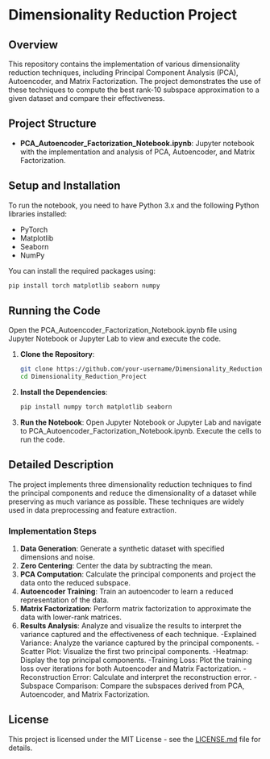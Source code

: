 # Dimensionality Reduction Project

## Overview

This repository contains the implementation of various dimensionality reduction techniques, including Principal Component Analysis (PCA), Autoencoder, and Matrix Factorization. The project demonstrates the use of these techniques to compute the best rank-10 subspace approximation to a given dataset and compare their effectiveness.

## Project Structure

- **PCA_Autoencoder_Factorization_Notebook.ipynb**: Jupyter notebook with the implementation and analysis of PCA, Autoencoder, and Matrix Factorization.

## Setup and Installation

To run the notebook, you need to have Python 3.x and the following Python libraries installed:
- PyTorch
- Matplotlib
- Seaborn
- NumPy

You can install the required packages using:
```bash
pip install torch matplotlib seaborn numpy
```

## Running the Code

Open the PCA_Autoencoder_Factorization_Notebook.ipynb file using Jupyter Notebook or Jupyter Lab to view and execute the code.

1. **Clone the Repository**:
    ```bash
    git clone https://github.com/your-username/Dimensionality_Reduction_Project.git
    cd Dimensionality_Reduction_Project
    ```

2. **Install the Dependencies**:
    ```bash
    pip install numpy torch matplotlib seaborn
    ```

3. **Run the Notebook**:
    Open Jupyter Notebook or Jupyter Lab and navigate to PCA_Autoencoder_Factorization_Notebook.ipynb. Execute the cells to run the code.

## Detailed Description

The project implements three dimensionality reduction techniques to find the principal components and reduce the dimensionality of a dataset while preserving as much variance as possible. These techniques are widely used in data preprocessing and feature extraction.

### Implementation Steps
1. **Data Generation**: Generate a synthetic dataset with specified dimensions and noise.
2. **Zero Centering**: Center the data by subtracting the mean.
3. **PCA Computation**: Calculate the principal components and project the data onto the reduced subspace.
4. **Autoencoder Training**: Train an autoencoder to learn a reduced representation of the data.
5. **Matrix Factorization**: Perform matrix factorization to approximate the data with lower-rank matrices.
6. **Results Analysis**: Analyze and visualize the results to interpret the variance captured and the effectiveness of each technique.
        -Explained Variance: Analyze the variance captured by the principal components.
        -Scatter Plot: Visualize the first two principal components.
        -Heatmap: Display the top principal components.
        -Training Loss: Plot the training loss over iterations for both Autoencoder and Matrix Factorization.
        -Reconstruction Error: Calculate and interpret the reconstruction error.
        -Subspace Comparison: Compare the subspaces derived from PCA, Autoencoder, and Matrix Factorization.

## License

This project is licensed under the MIT License - see the [LICENSE.md](LICENSE.md) file for details.
